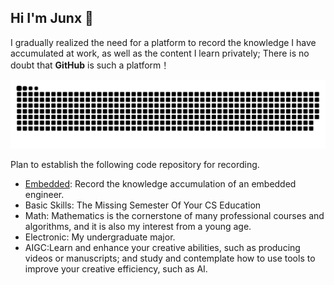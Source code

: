 ## Hi I'm Junx 👋

I gradually realized the need for a platform to record the knowledge I have accumulated at work, as well as the content I learn privately; 
There is no doubt that **GitHub** is such a platform！

<picture>
  <source media="(prefers-color-scheme: dark)" srcset="https://raw.githubusercontent.com/junxkeeplearn/junxkeeplearn/output/github-contribution-grid-snake-dark.svg">
  <source media="(prefers-color-scheme: light)" srcset="https://raw.githubusercontent.com/junxkeeplearn/junxkeeplearn/output/github-contribution-grid-snake.svg">
  <img alt="github contribution grid snake animation" src="https://raw.githubusercontent.com/junxkeeplearn/junxkeeplearn/output/github-contribution-grid-snake.svg">
</picture>

Plan to establish the following code repository for recording.
- [Embedded](https://github.com/junxkeeplearn/Embedded): Record the knowledge accumulation of an embedded engineer.
- Basic Skills: The Missing Semester Of Your CS Education
- Math: Mathematics is the cornerstone of many professional courses and algorithms, and it is also my interest from a young age.
- Electronic: My undergraduate major.
- AIGC:Learn and enhance your creative abilities, such as producing videos or manuscripts; and study and contemplate how to use tools to improve your creative efficiency, such as AI.



<!--
**junxkeeplearn/junxkeeplearn** is a ✨ _special_ ✨ repository because its `README.md` (this file) appears on your GitHub profile.

Here are some ideas to get you started:

- 🔭 I’m currently working on ...
- 🌱 I’m currently learning ...
- 👯 I’m looking to collaborate on ...
- 🤔 I’m looking for help with ...
- 💬 Ask me about ...
- 📫 How to reach me: ...
- 😄 Pronouns: ...
- ⚡ Fun fact: ...
-->
